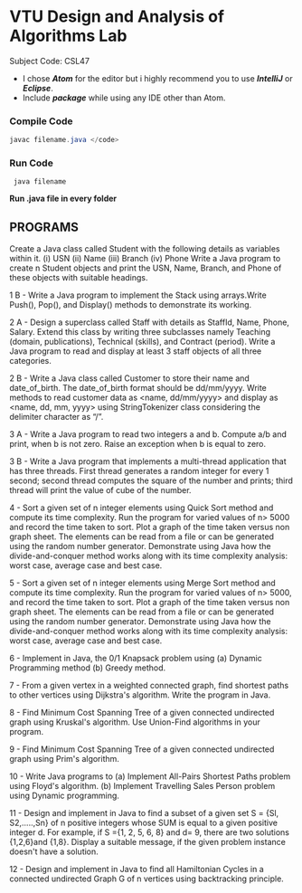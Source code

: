 # VTU Design and Analysis of Algorithms Lab
Subject Code: CSL47
- I chose ***Atom*** for the editor but i highly recommend you to use ***IntelliJ*** or ***Eclipse***.
- Include ***package*** while using any IDE other than Atom.

### Compile Code
```java
javac filename.java </code>
```
### Run Code
<code> java filename </code>

__Run .java file in every folder__

## PROGRAMS


Create a Java class called Student with the following details as variables within it. (i)	USN (ii)	Name (iii)	Branch (iv) Phone Write a Java program to create n Student objects and print the USN, Name, Branch, and Phone of these objects with suitable headings.

1 B - Write a Java program to implement the Stack using arrays.Write Push(), Pop(), and Display() methods to demonstrate its working.

2 A - Design a superclass called Staff with details as StaffId, Name, Phone, Salary. Extend this class by writing three subclasses namely Teaching (domain, publications), Technical (skills), and Contract (period). Write a Java program to read and display at least 3 staff objects of all three categories.

2 B - Write a Java class called Customer to store their name and date_of_birth. The date_of_birth format should be dd/mm/yyyy. Write methods to read customer data as <name, dd/mm/yyyy> and display as <name, dd, mm, yyyy> using StringTokenizer class considering the delimiter character as “/”.

3 A - Write a Java program to read two integers a and b. Compute a/b and print, when b is not zero. Raise an exception when b is equal to zero.

3 B - Write a Java program that implements a multi-thread application that has three threads. First thread generates a random integer for every 1 second; second thread computes the square of the number and prints; third thread will print the value of cube of the number.

4 - Sort a given set of n integer elements using Quick Sort method and compute its time complexity. Run the program for varied values of n> 5000 and record the time taken to sort. Plot a graph of the time taken versus non graph sheet. The elements can be read from a file or can be generated using the random number generator. Demonstrate using Java how the divide-and-conquer method works along with its time complexity analysis: worst case, average case and best case.

5 - Sort a given set of n integer elements using Merge Sort method and compute its time complexity. Run the program for varied values of n> 5000, and record the time taken to sort. Plot a graph of the time taken versus non graph sheet. The elements can be read from a file or can be generated using the random number generator. Demonstrate using Java how the divide-and-conquer method works along with its time complexity analysis: worst case, average case and best case.

6 - Implement in Java, the 0/1 Knapsack problem using (a) Dynamic Programming method (b) Greedy method.

7 - From a given vertex in a weighted connected graph, find shortest paths to other vertices using Dijkstra's algorithm. Write the program in Java.

8 - Find Minimum Cost Spanning Tree of a given connected undirected graph using Kruskal's algorithm. Use Union-Find algorithms in your program.

9 - Find Minimum Cost Spanning Tree of a given connected undirected graph using Prim's algorithm.

10 - Write Java programs to (a) Implement All-Pairs Shortest Paths problem using Floyd's algorithm. (b) Implement Travelling Sales Person problem using Dynamic programming.

11 - Design and implement in Java to find a subset of a given set S = {Sl, S2,.....,Sn} of n positive integers whose SUM is equal to a given positive integer d. For example, if S ={1, 2, 5, 6, 8} and d= 9, there are two solutions {1,2,6}and {1,8}. Display a suitable message, if the given problem instance doesn't have a solution.

12 - Design and implement in Java to find all Hamiltonian Cycles in a connected undirected Graph G of n vertices using backtracking principle.
